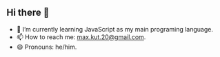 ## Hi there 👋

- 🌱 I’m currently learning JavaScript as my main programing language.
- 📫 How to reach me: max.kut.20@gmail.com.
- 😄 Pronouns: he/him.

<!--
**max-kut-dev/max-kut-dev** is a ✨ _special_ ✨ repository because its `README.md` (this file) appears on your GitHub profile.

Here are some ideas to get you started:

- 🔭 I’m currently working on ...
- 🌱 I’m currently learning ...
- 👯 I’m looking to collaborate on ...
- 🤔 I’m looking for help with ...
- 💬 Ask me about ...
- 📫 How to reach me: ...
- 😄 Pronouns: ...
- ⚡ Fun fact: ...
-->
